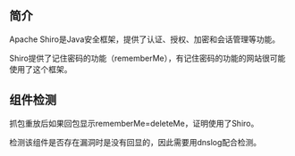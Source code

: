 ## 简介

Apache Shiro是Java安全框架，提供了认证、授权、加密和会话管理等功能。

Shiro提供了记住密码的功能（rememberMe），有记住密码的功能的网站很可能使用了这个框架。

## 组件检测

抓包重放后如果回包显示rememberMe=deleteMe，证明使用了Shiro。

检测该组件是否存在漏洞时是没有回显的，因此需要用dnslog配合检测。